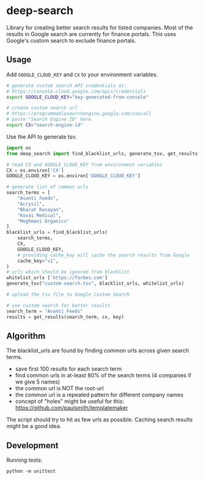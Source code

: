 # deep-search

Library for creating better search results for listed companies. Most of the results in Google search are currently for finance portals. This uses Google's custom search to exclude finance portals.


## Usage

Add `GOOGLE_CLOUD_KEY` and `CX` to your environment variables.

```bash
# generate custom search API credentials at:
# https://console.cloud.google.com/apis/credentials
export GOOGLE_CLOUD_KEY="key-generated-from-console"

# create custom search url
# https://programmablesearchengine.google.com/cse/all
# paste "Search Engine ID" here
export CX="search-engine-id"
```

Use the API to generate tsv.

```python
import os
from deep_search import find_blacklist_urls, generate_tsv, get_results

# read CX and GOOGLE_CLOUD_KEY from environment variables
CX = os.environ['CX']
GOOGLE_CLOUD_KEY = os.environ['GOOGLE_CLOUD_KEY']

# generate list of common urls
search_terms = [
    "Avanti Feeds", 
    "Acrysil", 
    "Bharat Rasayan", 
    "Kovai Medical", 
    "Meghmani Organics"
]
blacklist_urls = find_blacklist_urls(
    search_terms,
    CX,
    GOOGLE_CLOUD_KEY,
    # providing cache_key will cache the search results from Google
    cache_key="v1",
)
# urls which should be ignored from blacklist
whitelist_urls ['https://forbes.com']
generate_tsv("custom-search.tsv", blacklist_urls, whitelist_urls)

# upload the tsv file to Google Custom Search

# use custom search for better results
search_term = "Avanti Feeds"
results = get_results(search_term, cx, key)
```

## Algorithm

The blacklist_urls are found by finding common urls across given search terms.

- save first 100 results for each search term
- find common urls in at-least 80% of the search terms (4 companies if we give 5 names)
- the common url is NOT the root-url
- the common url is a repeated pattern for different company names
- concept of "holes" might be useful for this: https://github.com/paulsmith/templatemaker

The script should try to hit as few urls as possible. Caching search results might be a good idea.


## Development

Running tests:

```
python -m unittest
```